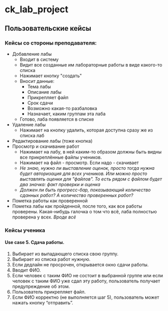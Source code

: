 # ck_lab_project
## Пользовательские кейсы
### Кейсы со стороны преподавателя:
* Добавление лабы
  * Входит в систему
  * Видит все созданные им лабораторные работы в виде какого-то списка
  * Нажимает кнопку "создать"
  * Вносит данные:
    * Тема лабы
    * Описание лабы
    * Прикрепляет файл
    * Срок сдачи
    * Возможно какая-то разбаловка
    * Назначает, каким группам эта лаба
  * Готово, лаба появляется в списке
* Удаление лабы
  * Нажимает на кнопку удалить, которая доступна сразу же из списка лаб
* Редактирование лабы (тоже кнопка)
* Просмотр и скачивание работ
  * Нажимает на лабу, в ней каким-то образом должны быть видны все прикреплённые файлы учеников.
  * Нажимает на файл - просмотр. Если надо - скачивает
  * *Не знаю, нужно ли выставление оценок, просто тогда нужна будет авторизация для всех учеников. Или можно просто выставлять оценки для "файлов". То есть рядом с файлом будет два значка: факт проверки и оценка*
  * *Должен ли быть прогресс-бар, показывающий количество сданных работ? А количество проверенных работ?*
* Пометка работы как проверенной
* Пометка лабы как пройденной, после того, как все работы проверены. Какая-нибудь галочка о том что всё, лаба полностью проверена у всех.
*Вроде всё*
### Кейсы ученика
#### Use case 5. Сдача работы.
1.	Выбирает из выпадающего списка свою группу.
2.	Выбирает из списка работ нужную.
3.	Если дедлайн не просрочен, открывается окно сдачи работы.
4.	Вводит ФИО.
5.	Если человек с таким ФИО не состоит в выбранной группе или если человек с таким ФИО уже сдал эту работу, пользователь получает предупреждение об этом.
6.	Пользователь прикрепляет файл.
7.	Если ФИО корректно (не выполняется шаг 5), пользователь может нажать кнопку “отправить”.


